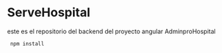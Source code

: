 # ServeHospital
este es el repositorio del backend del proyecto angular AdminproHospital
```
 npm install
```
